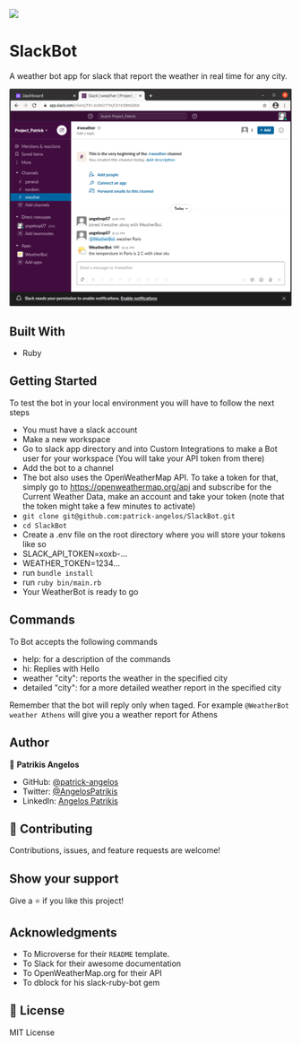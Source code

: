 ![](https://img.shields.io/badge/Microverse-blueviolet)

# SlackBot

A weather bot app for slack that report the weather in real time for any city.

![Screenshot of e-Shop](./screenshot/weatherbot.png)

## Built With

- Ruby

## Getting Started

To test the bot in your local environment you will have to follow the next steps

- You must have a slack account
- Make a new workspace
- Go to slack app directory and into Custom Integrations to make a Bot user for your workspace
  (You will take your API token from there)
- Add the bot to a channel
- The bot also uses the OpenWeatherMap API. To take a token for that, simply go to https://openweathermap.org/api
and subscribe for the Current Weather Data, make an account and take your token (note that the token might take a few minutes to activate)
- `git clone git@github.com:patrick-angelos/SlackBot.git`
- `cd SlackBot`
- Create a .env file on the root directory where you will store your tokens like so
- SLACK_API_TOKEN=xoxb-...
- WEATHER_TOKEN=1234...
- run `bundle install`
- run `ruby bin/main.rb`
- Your WeatherBot is ready to go

## Commands

To Bot accepts the following commands
- help: for a description of the commands
- hi: Replies with Hello
- weather "city": reports the weather in the specified city
- detailed "city": for a more detailed weather report in the specified city

Remember that the bot will reply only when taged.
For example `@WeatherBot weather Athens` will give you a weather report for Athens

## Author

👤 **Patrikis Angelos**

- GitHub: [@patrick-angelos](https://github.com/patrick-angelos)
- Twitter: [@AngelosPatrikis](https://twitter.com/AngelosPatrikis)
- LinkedIn: [Angelos Patrikis](https://www.linkedin.com/in/angelos-patrikis-a590a61b5/)

## 🤝 Contributing

Contributions, issues, and feature requests are welcome!

## Show your support

Give a ⭐️ if you like this project!

## Acknowledgments

- To Microverse for their `README` template.
- To Slack for their awesome documentation
- To OpenWeatherMap.org for their API
- To dblock for his slack-ruby-bot gem

## 📝 License

MIT License